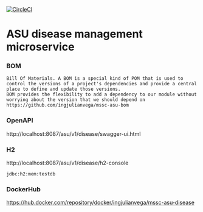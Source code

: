 [![CircleCI](https://circleci.com/gh/ingjulianvega/mssc-asu-disease.svg?style=svg)](https://circleci.com/gh/ingjulianvega/mssc-asu-disease)
# ASU disease management microservice

### BOM
```
Bill Of Materials. A BOM is a special kind of POM that is used to control the versions of a project's dependencies and provide a central place to define and update those versions. 
BOM provides the flexibility to add a dependency to our module without worrying about the version that we should depend on
https://github.com/ingjulianvega/mssc-asu-bom
```

### OpenAPI

http://localhost:8087/asu/v1/disease/swagger-ui.html

### H2

http://localhost:8087/asu/v1/disease/h2-console

```
jdbc:h2:mem:testdb
```

### DockerHub

https://hub.docker.com/repository/docker/ingjulianvega/mssc-asu-disease

